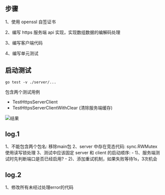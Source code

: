## 步骤

1、使用 openssl 自签证书

2、编写 https 服务端 api 实现，实现数组数据的编解码处理

3、编写客户端代码

4、编写单元测试

## 启动测试

`go test -v ./server/...`

包含两个测试用例

- TestHttpsServerClient
- TestHttpsServerClientWithClear (清除服务端缓存)

![结果](./result.png)

## log.1

1、不能包含两个包名: 移除main包
2、server 中存在竞态代码: sync.RWMutex 使用读写锁处理
3、测试中应该固定 server 和 client 的启动顺序:
    - 1)、服务端测试时先判断端口是否已经启用?
    - 2)、添加重试机制，如果失败等待1s，3次机会

## log.2

1、修改所有未经过处理error的代码
